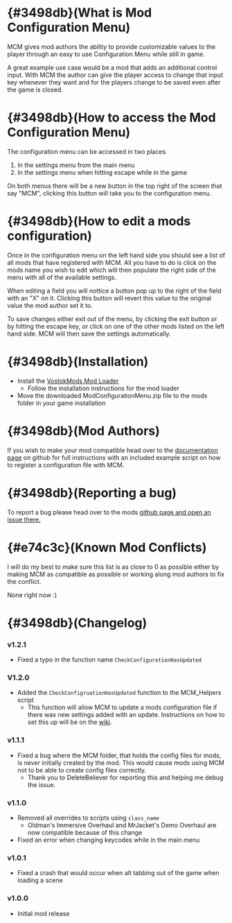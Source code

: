 # {#3498db}(What is Mod Configuration Menu)
MCM gives mod authors the ability to provide customizable values to the player through an easy to use Configuration Menu while still in game.

A great example use case would be a mod that adds an additional control input. With MCM the author can give the player access to change that input key whenever they want and for the players change to be saved even after the game is closed.

# {#3498db}(How to access the Mod Configuration Menu)
The configuration menu can be accessed in two places
1. In the settings menu from the main menu
2. In the settings menu when hitting escape while in the game

On both menus there will be a new button in the top right of the screen that say "MCM", clicking this button will take you to the configuration menu.

# {#3498db}(How to edit a mods configuration)
Once in the configuration menu on the left hand side you should see a list of all mods that have registered with MCM. All you have to do is click on the mods name you wish to edit which will then populate the right side of the menu with all of the available settings.

When editing a field you will nottice a button pop up to the right of the field with an "X" on it. Clicking this button will revert this value to the original value the mod author set it to.

To save changes either exit out of the menu, by clicking the exit button or by hitting the escape key, or click on one of the other mods listed on the left hand side. MCM will then save the settings automatically.

# {#3498db}(Installation)
* Install the [VostokMods Mod Loader](https://modworkshop.net/mod/49779)
	* Follow the installation instructions for the mod loader
* Move the downloaded ModConfigurationMenu.zip file to the mods folder in your game installation

# {#3498db}(Mod Authors)
If you wish to make your mod compatible head over to the [documentation page](https://github.com/DoinkOink/Mod-Configuration-Menu-Road-To-Vostok/wiki) on github for full instructions with an included example script on how to register a configuration file with MCM.

# {#3498db}(Reporting a bug)
To report a bug please head over to the mods [github page and open an issue there.](https://github.com/DoinkOink/Mod-Configuration-Menu-Road-To-Vostok/issues)

# {#e74c3c}(Known Mod Conflicts)
I will do my best to make sure this list is as close to 0 as possible either by making MCM as compatible as possible or working along mod authors to fix the conflict.

None right now :)

# {#3498db}(Changelog)
### v1.2.1
* Fixed a typo in the function name `CheckConfigurationHasUpdated`
### V1.2.0
* Added the `CheckConfigruationHasUpdated` function to the MCM_Helpers script
	* This function will allow MCM to update a mods configuration file if there was new settings added with an update. Instructions on how to set this up will be on the [wiki](https://github.com/DoinkOink/Mod-Configuration-Menu-Road-To-Vostok/wiki).
### v1.1.1
* Fixed a bug where the MCM folder, that holds the config files for mods, is never initially created by the mod. This would cause mods using MCM not to be able to create config files correctly.
	* Thank you to DeleteBeliever for reporting this and helping me debug the issue.
### v1.1.0
* Removed all overrides to scripts using `class_name`
	* Oldman's Immersive Overhaul and MrJacket's Demo Overhaul are now compatible because of this change
* Fixed an error when changing keycodes while in the main menu
### v1.0.1
* Fixed a crash that would occur when alt tabbing out of the game when loading a scene
### v1.0.0
* Initial mod release
